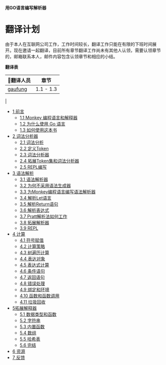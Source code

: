 **用GO语言编写解析器**

# 翻译计划
由于本人在互联网公司工作，工作时间较长，翻译工作只能在有限的下班时间展开。现在邀请一起翻译，目前所有章节翻译工作尚未有其他人认领，需要认领章节的，邮箱联系本人，邮件内容包含认领章节和相应的小结。

**翻译表**  

翻译人员 | 章节
---|---
[gaufung](https://github.com/gaufung) | 1.1 - 1.3
  |  
  
  

- [1 前言](ch01/introduction.md)
    - [1.1 Monkey 编程语言和解释器](ch01/the-Monkey-Programming-Language-and-Interpreter.md)
    - [1.2 为什么使用 Go 语言](ch01/Why-Go.md)
    - [1.3 如何使用这本书](ch01/How-to-Use-this-Book.md)
- [2 词法分析器](ch02/Lexing.md)
    - [2.1 词法分析](ch02/Lexical-Analysis.md)
    - [2.2 定义Token](ch02/Defining-Our-Tokens.md)
    - [2.3 词法分析器](ch02/The-Lexer.md)
    - [2.4 拓展Token集和词法分析器](ch02/Extending-Our-Token-Set-and-Lexer.md)
    - [2.5 REPL编写](ch02/Start-of-a-REPL.md)
- [3 语法解析](ch03/Parsing.md)
    - [3.1 语法解析器](ch03/Parsers.md)
    - [3.2 为何不采用语法生成器](ch03/Why-Not-a-Parser-Generator.md)
    - [3.3 为Monkey编程语言编写语法解析器](ch04/Writing-a-Parser-for-the-Monkey-Programming-Language.md)
    - [3.4 解析Let语言](ch03/Parsing-Let-Statement.md)
    - [3.5 解析Return语句](ch03/Parsing-Retrun-Statement.md)
    - [3.6 解析表达式](ch03/Parsing-Expression.md)
    - [3.7 Pratt解析法如何工作](ch03/How-Pratt-Parsing-Works.md)
    - [3.8 拓展解析器](ch03/Extending-The-Parser.md)
    - [3.9 REPL](ch03/Read-Parse-Print-Loop.md)
- [4 计算](ch04/Evaluation.md)
    - [4.1 符号赋值](ch04/Giving-Meaning-to-Symbols.md)
    - [4.2 计算策略](ch04/Strategies-of-Evaluation.md)
    - [4.3 树遍历计算](ch04/A-Tree-Walking-Interpreter.md)
    - [4.4 表达对象](ch04/Representing-Objects.md)
    - [4.5 表达式计算](ch04/Evaluaiton-Expression.md)
    - [4.6 条件语句](ch04/Conditionals.md)
    - [4.7 返回语句](ch04/Return-Statement.md)
    - [4.8 错误处理](ch04/Error-Handling.md)
    - [4.9 绑定和环境](ch04/Binding-and-Environment.md)
    - [4.10 函数和函数调用](ch04/Function-and-Function-Call.md)
    - [4.11 垃圾回收](ch04/Trash-Out.md)
- [5拓展解释器](ch05/Extending-the-Interpreter.md)
    - [5.1 数据类型和函数](ch05/Data-Type-and-Functions.md)
    - [5.2 字符串](ch05/Strings.md)
    - [5.3 内置函数](ch05/Built-in-Functions.md)
    - [5.4 数组](ch05/Array.md)
    - [5.5 哈希表](ch05/Hashes.md)
    - [5.6 完结](ch05/the-Grand-Finale.md)
- [6 资源](ch06/Resources.md)
- [7 反馈](ch07/Feedback.md)
